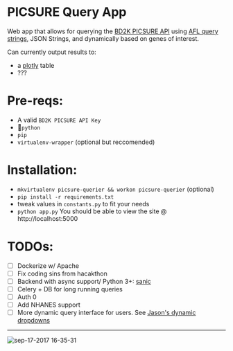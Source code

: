 # PICSURE Query App
Web app that allows for querying the [BD2K PICSURE API](http://bd2k-picsure.hms.harvard.edu/) using [AFL query strings](http://paradigm4.com/HTMLmanual/13.3/scidb_ug/ch14.html), JSON Strings, and dynamically based on genes of interest.

Can currently output results to:
- a [plotly](https://plot.ly/) table
- ???

# Pre-reqs:
- A valid `BD2K PICSURE API Key`
- 🐍`python`
- `pip`
- `virtualenv-wrapper` (optional but reccomended)

# Installation:
- `mkvirtualenv picsure-querier && workon picsure-querier` (optional)
- `pip install -r requirements.txt`
- tweak values in `constants.py` to fit your needs
- `python app.py`
You should be able to view the site @ http://localhost:5000

# TODOs:
- [ ] Dockerize w/ Apache
- [ ] Fix coding sins from hacakthon
- [ ] Backend with async support/ Python 3+: [sanic](https://github.com/channelcat/sanic)
- [ ] Celery + DB for long running queries
- [ ] Auth 0
- [ ] Add NHANES support
- [ ] More dynamic query interface for users. See [Jason's dynamic dropdowns](https://github.com/hms-dbmi/hackathon-Sept2017/blob/835140a43efc7962645ba9a4d8cbcf5877ea8d2c/hackathon_examples/pic-sure-api-driven-ui/src/main/webapp/js/dropdownBuilder.js)

---

![sep-17-2017 16-35-31](https://user-images.githubusercontent.com/5629547/30524708-9358dfde-9bc6-11e7-96d5-4bbb869a1713.gif)
